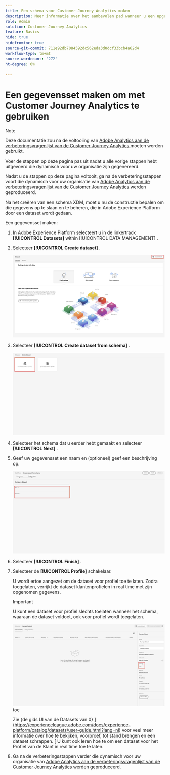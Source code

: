 ```yaml
---
title: Een schema voor Customer Journey Analytics maken
description: Meer informatie over het aanbevolen pad wanneer u een upgrade uitvoert van Adobe Analytics naar Customer Journey Analytics
role: Admin
solution: Customer Journey Analytics
feature: Basics
hide: true
hidefromtoc: true
source-git-commit: 711e92db7084592dc562eda3d0dcf33bcb4a62d4
workflow-type: tm+mt
source-wordcount: '272'
ht-degree: 0%

---
```


# Een gegevensset maken om met Customer Journey Analytics te gebruiken

>[!NOTE]
>
>Deze documentatie zou na de voltooiing van [ Adobe Analytics aan de verbeteringsvragenlijst van de Customer Journey Analytics ](https://gigazelle.github.io/cja-ttv/) moeten worden gebruikt.
> 
>Voer de stappen op deze pagina pas uit nadat u alle vorige stappen hebt uitgevoerd die dynamisch voor uw organisatie zijn gegenereerd.
>
>Nadat u de stappen op deze pagina voltooit, ga na de verbeteringsstappen voort die dynamisch voor uw organisatie van [ Adobe Analytics aan de verbeteringsvragenlijst van de Customer Journey Analytics ](https://gigazelle.github.io/cja-ttv/) werden geproduceerd.

<!-- Should we single source this instead of duplicate it? The following steps were copied from: /help/data-ingestion/aepwebsdk.md-->

Na het creëren van een schema XDM, moet u nu de constructie bepalen om die gegevens op te slaan en te beheren, die in Adobe Experience Platform door een dataset wordt gedaan.

Een gegevensset maken:

1. In Adobe Experience Platform selecteert u in de linkertrack **[!UICONTROL Datasets]** within [!UICONTROL DATA MANAGEMENT] .

1. Selecteer **[!UICONTROL Create dataset]** .

   ![ creeer dataset ](assets/create-dataset.png)

1. Selecteer **[!UICONTROL Create dataset from schema]** .

   ![ creeer dataset van schema ](assets/create-dataset-from-schema.png)

1. Selecteer het schema dat u eerder hebt gemaakt en selecteer **[!UICONTROL Next]** .

1. Geef uw gegevensset een naam en (optioneel) geef een beschrijving op.

   ![ dataset van de Naam ](assets/name-your-datatest.png)

1. Selecteer **[!UICONTROL Finish]** .

1. Selecteer de **[!UICONTROL Profile]** schakelaar.

   U wordt ertoe aangezet om de dataset voor profiel toe te laten. Zodra toegelaten, verrijkt de dataset klantenprofielen in real time met zijn opgenomen gegevens.

   >[!IMPORTANT]
   >
   >    U kunt een dataset voor profiel slechts toelaten wanneer het schema, waaraan de dataset voldoet, ook voor profiel wordt toegelaten.

   ![ laat schema voor profiel ](assets/aepwebsdk-dataset-profile.png) toe

   Zie {de gids UI van de Datasets van 0} ](https://experienceleague.adobe.com/docs/experience-platform/catalog/datasets/user-guide.html?lang=nl) voor veel meer informatie over hoe te bekijken, voorproef, tot stand brengen en een dataset schrappen. [ U kunt ook leren hoe te om een dataset voor het Profiel van de Klant in real time toe te laten.

1. Ga na de verbeteringsstappen verder die dynamisch voor uw organisatie van [ Adobe Analytics aan de verbeteringsvragenlijst van de Customer Journey Analytics ](https://gigazelle.github.io/cja-ttv/) werden geproduceerd.

